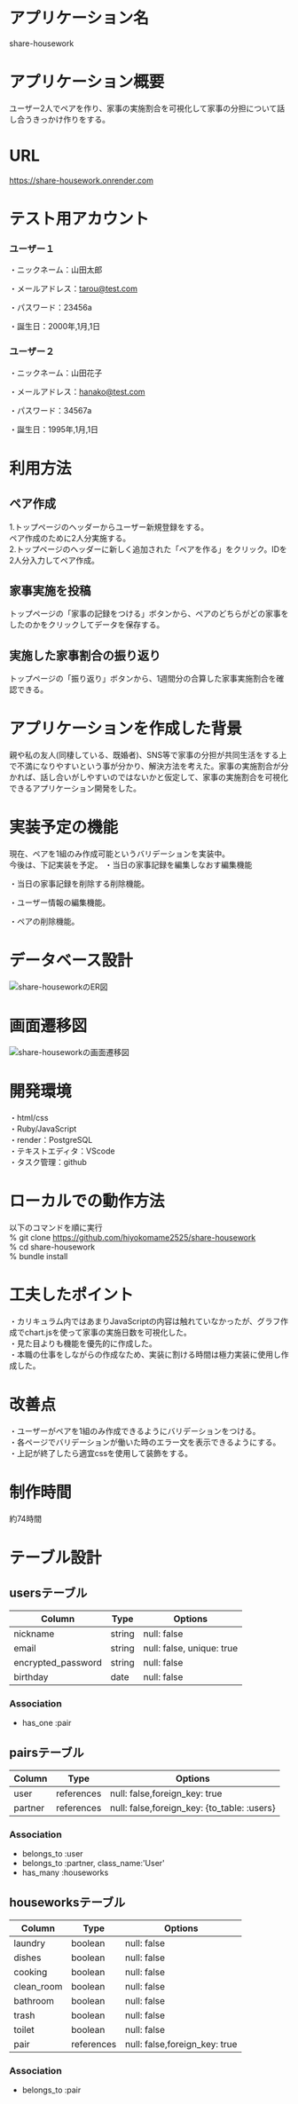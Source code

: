 # アプリケーション名
share-housework

# アプリケーション概要
ユーザー2人でペアを作り、家事の実施割合を可視化して家事の分担について話し合うきっかけ作りをする。

# URL
https://share-housework.onrender.com

# テスト用アカウント
### ユーザー１

・ニックネーム：山田太郎

・メールアドレス：tarou@test.com

・パスワード：23456a

・誕生日：2000年,1月,1日

### ユーザー２

・ニックネーム：山田花子

・メールアドレス：hanako@test.com

・パスワード：34567a

・誕生日：1995年,1月,1日

# 利用方法
## ペア作成
1.トップページのヘッダーからユーザー新規登録をする。  
  ペア作成のために2人分実施する。  
2.トップページのヘッダーに新しく追加された「ペアを作る」をクリック。IDを2人分入力してペア作成。
## 家事実施を投稿
トップページの「家事の記録をつける」ボタンから、ペアのどちらがどの家事をしたのかをクリックしてデータを保存する。
## 実施した家事割合の振り返り
トップページの「振り返り」ボタンから、1週間分の合算した家事実施割合を確認できる。

# アプリケーションを作成した背景
親や私の友人(同棲している、既婚者)、SNS等で家事の分担が共同生活をする上で不満になりやすいという事が分かり、解決方法を考えた。家事の実施割合が分かれば、話し合いがしやすいのではないかと仮定して、家事の実施割合を可視化できるアプリケーション開発をした。

# 実装予定の機能
現在、ペアを1組のみ作成可能というバリデーションを実装中。  
今後は、下記実装を予定。 
・当日の家事記録を編集しなおす編集機能

・当日の家事記録を削除する削除機能。

・ユーザー情報の編集機能。

・ペアの削除機能。


# データベース設計
![share-houseworkのER図](https://github.com/hiyokomame2525/share-housework/assets/153285246/e718c1ed-fe52-45eb-996a-185d7fdcaaa1)

# 画面遷移図
![share-houseworkの画面遷移図](https://github.com/hiyokomame2525/share-housework/assets/153285246/4cacb938-b23f-46ac-a6f7-d68f83863ea6)

# 開発環境
・html/css  
・Ruby/JavaScript  
・render：PostgreSQL  
・テキストエディタ：VScode  
・タスク管理：github

# ローカルでの動作方法
以下のコマンドを順に実行  
% git clone https://github.com/hiyokomame2525/share-housework  
% cd share-housework  
% bundle install

# 工夫したポイント
・カリキュラム内ではあまりJavaScriptの内容は触れていなかったが、グラフ作成でchart.jsを使って家事の実施日数を可視化した。  
・見た目よりも機能を優先的に作成した。  
・本職の仕事をしながらの作成なため、実装に割ける時間は極力実装に使用し作成した。  

# 改善点  
・ユーザーがペアを1組のみ作成できるようにバリデーションをつける。  
・各ページでバリデーションが働いた時のエラー文を表示できるようにする。
・上記が終了したら適宜cssを使用して装飾をする。  

# 制作時間
約74時間

# テーブル設計

## usersテーブル

|Column                | Type     | Options                   |
|----------------------|----------|---------------------------|
|nickname              | string   | null: false               |
|email                 | string   | null: false, unique: true |
|encrypted_password    | string   | null: false               |
|birthday              | date     | null: false               |


### Association
- has_one :pair


## pairsテーブル

|Column     | Type       | Options                                    |
|-----------|------------|--------------------------------------------|
|user       | references | null: false,foreign_key: true              |
|partner    | references | null: false,foreign_key: {to_table: :users}| 

### Association
- belongs_to :user
- belongs_to :partner, class_name:'User'
- has_many :houseworks

## houseworksテーブル

|Column             | Type       | Options                      |
|-------------------|------------|------------------------------|
|laundry            | boolean    | null: false                  |
|dishes             | boolean    | null: false                  |
|cooking            | boolean    | null: false                  |
|clean_room         | boolean    | null: false                  |
|bathroom           | boolean    | null: false                  |
|trash              | boolean    | null: false                  |
|toilet             | boolean    | null: false                  |
|pair               | references | null: false,foreign_key: true|

### Association
- belongs_to :pair